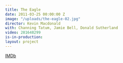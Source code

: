```yaml
---
title: The Eagle
date: 2011-03-25 00:00:00 Z
image: "/uploads/the-eagle-02.jpg"
director: Kevin Macdonald
with: Channing Tatum, Jamie Bell, Donald Sutherland
video: 281648299
is-in-production: 
layout: project
---
```


[IMDb](https://www.imdb.com/title/tt1034389/?ref_=nv_sr_srsg_0_tt_8_nm_0_q_the%2520eagle)